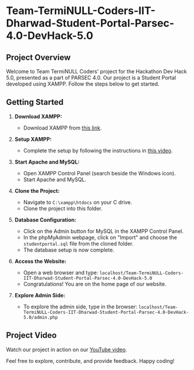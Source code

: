 # Team-TermiNULL-Coders-IIT-Dharwad-Student-Portal-Parsec-4.0-DevHack-5.0

## Project Overview

Welcome to Team TermiNULL Coders' project for the Hackathon Dev Hack 5.0, presented as a part of PARSEC 4.0. Our project is a Student Portal developed using XAMPP. Follow the steps below to get started.

## Getting Started

1. **Download XAMPP:**
   - Download XAMPP from [this link](https://www.apachefriends.org/download.html).

2. **Setup XAMPP:**
   - Complete the setup by following the instructions in [this video](https://www.youtube.com/watch?v=Jd4H-4zfRw8).

3. **Start Apache and MySQL:**
   - Open XAMPP Control Panel (search beside the Windows icon).
   - Start Apache and MySQL.

4. **Clone the Project:**
   - Navigate to `C:\xampp\htdocs` on your C drive.
   - Clone the project into this folder.

5. **Database Configuration:**
   - Click on the Admin button for MySQL in the XAMPP Control Panel.
   - In the phpMyAdmin webpage, click on "Import" and choose the `studentportal.sql` file from the cloned folder.
   - The database setup is now complete.

6. **Access the Website:**
   - Open a web browser and type: `localhost/Team-TermiNULL-Coders-IIT-Dharwad-Student-Portal-Parsec-4.0-DevHack-5.0`
   - Congratulations! You are on the home page of our website.

7. **Explore Admin Side:**
   - To explore the admin side, type in the browser: `localhost/Team-TermiNULL-Coders-IIT-Dharwad-Student-Portal-Parsec-4.0-DevHack-5.0/admin.php`

## Project Video

Watch our project in action on our [YouTube video](https://www.youtube.com/watch?v=H6s4z4yRwwM).

Feel free to explore, contribute, and provide feedback. Happy coding!
